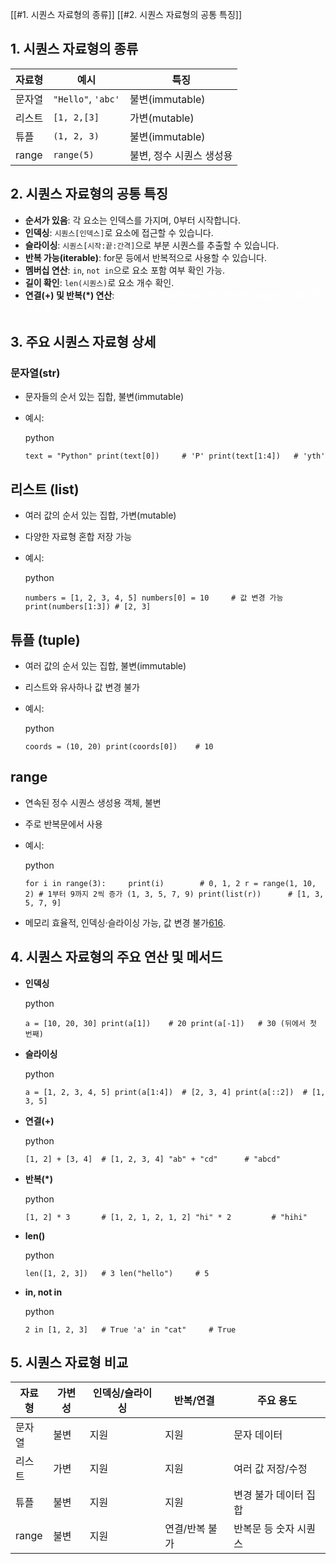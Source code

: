 [[#1. 시퀀스 자료형의 종류]]
[[#2. 시퀀스 자료형의 공통 특징]]
## 1. 시퀀스 자료형의 종류

| 자료형   | 예시                 | 특징             |
| ----- | ------------------ | -------------- |
| 문자열   | `"Hello"`, `'abc'` | 불변(immutable)  |
| 리스트   | `[1, 2,[3]`        | 가변(mutable)    |
| 튜플    | `(1, 2, 3)`        | 불변(immutable)  |
| range | `range(5)`         | 불변, 정수 시퀀스 생성용 |
## 2. 시퀀스 자료형의 공통 특징
- **순서가 있음**: 각 요소는 인덱스를 가지며, 0부터 시작합니다.
- **인덱싱**: `시퀀스[인덱스]`로 요소에 접근할 수 있습니다.
- **슬라이싱**: `시퀀스[시작:끝:간격]`으로 부분 시퀀스를 추출할 수 있습니다.
- **반복 가능(iterable)**: for문 등에서 반복적으로 사용할 수 있습니다.
- **멤버십 연산**: `in`, `not in`으로 요소 포함 여부 확인 가능.
- **길이 확인**: `len(시퀀스)`로 요소 개수 확인.
- **연결(+) 및 반복(*) 연산**:<font color="#ffffff"> 시퀀스끼리 연결하거나 반복 가능(단, range는 직접 연결/반복 불가)</font>
## 3. 주요 시퀀스 자료형 상세
### 문자열(str)

- 문자들의 순서 있는 집합, 불변(immutable)
    
- 예시:
    
    python
    
    `text = "Python" print(text[0])     # 'P' print(text[1:4])   # 'yth'`
    

## **리스트 (list)**

- 여러 값의 순서 있는 집합, 가변(mutable)
    
- 다양한 자료형 혼합 저장 가능
    
- 예시:
    
    python
    
    `numbers = [1, 2, 3, 4, 5] numbers[0] = 10     # 값 변경 가능 print(numbers[1:3]) # [2, 3]`
    

## **튜플 (tuple)**

- 여러 값의 순서 있는 집합, 불변(immutable)
    
- 리스트와 유사하나 값 변경 불가
    
- 예시:
    
    python
    
    `coords = (10, 20) print(coords[0])    # 10`
    

## **range**

- 연속된 정수 시퀀스 생성용 객체, 불변
    
- 주로 반복문에서 사용
    
- 예시:
    
    python
    
    `for i in range(3):     print(i)        # 0, 1, 2 r = range(1, 10, 2) # 1부터 9까지 2씩 증가 (1, 3, 5, 7, 9) print(list(r))      # [1, 3, 5, 7, 9]`
    
- 메모리 효율적, 인덱싱·슬라이싱 가능, 값 변경 불가[6](https://wikidocs.net/231367)[16](https://wikidocs.net/273745).
    

## 4. 시퀀스 자료형의 주요 연산 및 메서드

- **인덱싱**
    
    python
    
    `a = [10, 20, 30] print(a[1])    # 20 print(a[-1])   # 30 (뒤에서 첫 번째)`
    
- **슬라이싱**
    
    python
    
    `a = [1, 2, 3, 4, 5] print(a[1:4])  # [2, 3, 4] print(a[::2])  # [1, 3, 5]`
    
- **연결(+)**
    
    python
    
    `[1, 2] + [3, 4]  # [1, 2, 3, 4] "ab" + "cd"      # "abcd"`
    
- **반복(*)**
    
    python
    
    `[1, 2] * 3       # [1, 2, 1, 2, 1, 2] "hi" * 2         # "hihi"`
    
- **len()**
    
    python
    
    `len([1, 2, 3])   # 3 len("hello")     # 5`
    
- **in, not in**
    
    python
    
    `2 in [1, 2, 3]   # True 'a' in "cat"     # True`
    

## 5. 시퀀스 자료형 비교

|자료형|가변성|인덱싱/슬라이싱|반복/연결|주요 용도|
|---|---|---|---|---|
|문자열|불변|지원|지원|문자 데이터|
|리스트|가변|지원|지원|여러 값 저장/수정|
|튜플|불변|지원|지원|변경 불가 데이터 집합|
|range|불변|지원|연결/반복 불가|반복문 등 숫자 시퀀스|